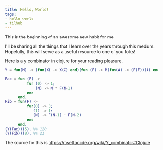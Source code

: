 ```yaml
---
title: Hello, World!
tags:
- hello-world
- tilhub
---
```


This is the beginning of an awesome new habit for me!

I'll be sharing all the things that I learn over the years through this medium.
Hopefully, this will serve as a useful resource to one of you folks!

Here is a y combinator in clojure for your reading pleasure.

```erlang
Y = fun(M) -> (fun(X) -> X(X) end)(fun (F) -> M(fun(A) -> (F(F))(A) end) end) end.
 
Fac = fun (F) ->
          fun (0) -> 1;
              (N) -> N * F(N-1)
          end
      end.
Fib = fun(F) ->
          fun(0) -> 0;
             (1) -> 1;
             (N) -> F(N-1) + F(N-2)
          end
      end.
(Y(Fac))(5). %% 120
(Y(Fib))(8). %% 21

```

The source for this is https://rosettacode.org/wiki/Y_combinator#Clojure

